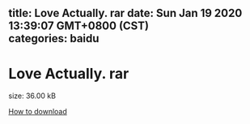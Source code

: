 
title: Love Actually. rar
date: Sun Jan 19 2020 13:39:07 GMT+0800 (CST)    
categories: baidu
---

# Love Actually. rar
size: 36.00 kB
 
 

[How to download](https://bpcam.bemobtrk.com/go/2ceec3aa-1ca2-46d6-b9ff-aaa5c184517c?jno=3215)